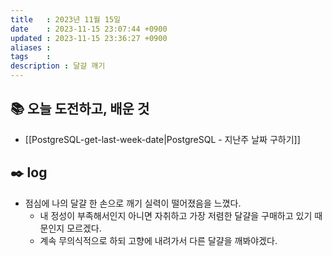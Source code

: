 ```yaml
---
title   : 2023년 11월 15일 
date    : 2023-11-15 23:07:44 +0900
updated : 2023-11-15 23:36:27 +0900
aliases : 
tags    : 
description : 달걀 깨기
---
```

## 📚 오늘 도전하고, 배운 것

- [[PostgreSQL-get-last-week-date|PostgreSQL - 지난주 날짜 구하기]]

## ✒️ log
- 점심에 나의 달걀 한 손으로 깨기 실력이 떨어졌음을 느꼈다. 
	- 내 정성이 부족해서인지 아니면 자취하고 가장 저렴한 달걀을 구매하고 있기 때문인지 모르겠다.
	- 계속 무의식적으로 하되 고향에 내려가서 다른 달걀을 깨봐야겠다.
